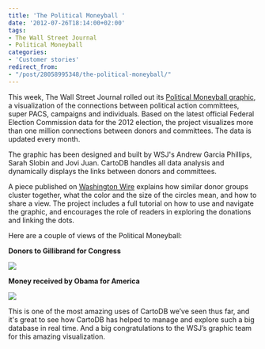 ```yaml
---
title: 'The Political Moneyball '
date: '2012-07-26T18:14:00+02:00'
tags:
- The Wall Street Journal
- Political Moneyball
categories:
- 'Customer stories'
redirect_from:
- "/post/28058995348/the-political-moneyball/"
---
```


This week, The Wall Street Journal rolled out its <a href="http://graphics.wsj.com/political-moneyball/#">Political Moneyball graphic</a>, a visualization of the connections between political action committees, super PACS, campaigns and individuals. Based on the latest official Federal Election Commission data for the 2012 election, the project visualizes more than one million connections between donors and committees. The data is updated every month.

The graphic has been designed and built by WSJ's Andrew Garcia Phillips, Sarah Slobin and Jovi Juan. CartoDB handles all data analysis and dynamically displays the links between donors and committees. 

A piece published on <a href="http://blogs.wsj.com/washwire/2012/07/25/political-moneyball-mapping-the-universe-of-cash/">Washington Wire</a> explains how similar donor groups cluster together, what the color and the size of the circles mean, and how to share a view. The project includes a full tutorial on how to use and navigate the graphic, and encourages the role of readers in exploring the donations and linking the dots. 

Here are a couple of views of the Political Moneyball: 

**Donors to Gillibrand for Congress**

<img src="http://cartodb.s3.amazonaws.com/tumblr/posts/gilbrand.png"/>

**Money received by Obama for America**

<img src="http://cartodb.s3.amazonaws.com/tumblr/posts/obamaforamerica.png"/>

This is one of the most amazing uses of CartoDB we’ve seen thus far, and it's great to see how CartoDB has helped to manage and explore such a big database in real time. And a big congratulations to the WSJ’s graphic team for this amazing visualization. 
